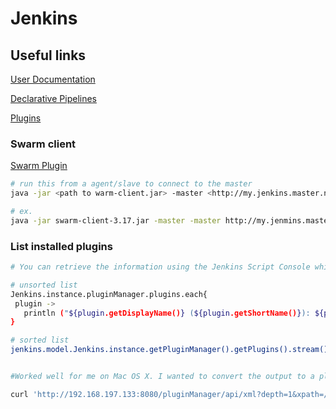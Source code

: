 # Jenkins

## Useful links

[User Documentation](https://jenkins.io/doc/)

[Declarative Pipelines](https://jenkins.io/doc/book/pipeline/syntax/)

[Plugins](https://plugins.jenkins.io/)

### Swarm client

[Swarm Plugin](https://wiki.jenkins.io/display/JENKINS/Swarm+Plugin)

 ```bash
 # run this from a agent/slave to connect to the master
java -jar <path to warm-client.jar> -master <http://my.jenkins.master.net>

# ex.
java -jar swarm-client-3.17.jar -master -master http://my.jenmins.master.net:8080

 ```

### List installed plugins

 ```bash
# You can retrieve the information using the Jenkins Script Console which is accessible by visiting http://<jenkins-url>/script. (Given that you are logged in and have the required permissions).

# unsorted list
 Jenkins.instance.pluginManager.plugins.each{
  plugin -> 
    println ("${plugin.getDisplayName()} (${plugin.getShortName()}): ${plugin.getVersion()}")
}

# sorted list
jenkins.model.Jenkins.instance.getPluginManager().getPlugins().stream().sorted().each { println "${it.getShortName()} | ${it.getVersion()} | ${it.getDisplayName()}" }


#Worked well for me on Mac OS X. I wanted to convert the output to a plain text list, so used some Perl regex to strip the tags

curl 'http://192.168.197.133:8080/pluginManager/api/xml?depth=1&xpath=/*/*/shortName|/*/*/version&wrapper=plugins' | perl -pe 's/.*?<shortName>([\w-]+).*?<version>([^<]+)()(<\/\w+>)+/\1 \2\n/g'

 ```
